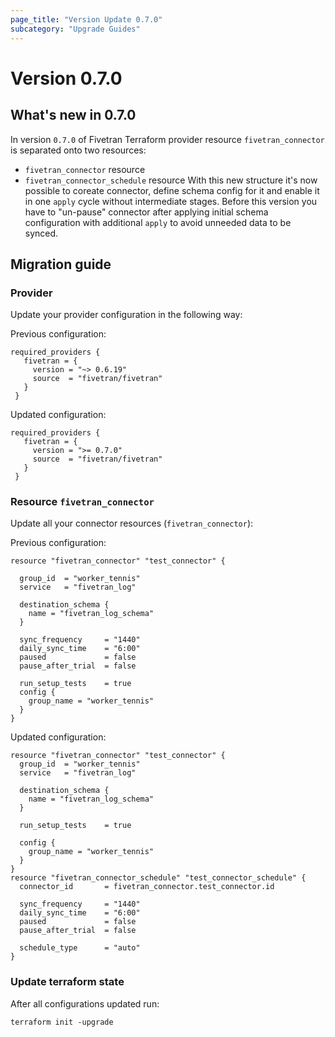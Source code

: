 ```yaml
---
page_title: "Version Update 0.7.0"
subcategory: "Upgrade Guides"
---
```


# Version 0.7.0

## What's new in 0.7.0

In version `0.7.0` of Fivetran Terraform provider resource `fivetran_connector` is separated onto two resources:
- `fivetran_connector` resource
- `fivetran_connector_schedule` resource
With this new structure it's now possible to coreate connector, define schema config for it and enable it in one `apply` cycle without intermediate stages.
Before this version you have to "un-pause" connector after applying initial schema configuration with additional `apply` to avoid unneeded data to be synced.

## Migration guide

### Provider 

Update your provider configuration in the following way:

Previous configuration:

```hcl
required_providers {
   fivetran = {
     version = "~> 0.6.19"
     source  = "fivetran/fivetran"                
   }
 }
```

Updated configuration:

```hcl
required_providers {
   fivetran = {
     version = ">= 0.7.0"
     source  = "fivetran/fivetran"                
   }
 }
```

### Resource `fivetran_connector`

Update all your connector resources (`fivetran_connector`):

Previous configuration:

```hcl
resource "fivetran_connector" "test_connector" {

  group_id  = "worker_tennis"
  service   = "fivetran_log"

  destination_schema {
    name = "fivetran_log_schema"
  }

  sync_frequency     = "1440"
  daily_sync_time    = "6:00"
  paused             = false
  pause_after_trial  = false

  run_setup_tests    = true
  config {
    group_name = "worker_tennis"
  }
}
```

Updated configuration:

```hcl
resource "fivetran_connector" "test_connector" {
  group_id  = "worker_tennis"
  service   = "fivetran_log"

  destination_schema {
    name = "fivetran_log_schema"
  }

  run_setup_tests    = true

  config {
    group_name = "worker_tennis"
  }
}
resource "fivetran_connector_schedule" "test_connector_schedule" {
  connector_id       = fivetran_connector.test_connector.id

  sync_frequency     = "1440"
  daily_sync_time    = "6:00"
  paused             = false
  pause_after_trial  = false

  schedule_type      = "auto"
}

```

### Update terraform state

After all configurations updated run:

```
terraform init -upgrade
```

